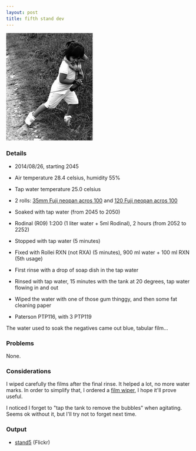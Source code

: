 ```yaml
---
layout: post
title: fifth stand dev
---
```


<a href="https://www.flickr.com/photos/jmettraux/15049097662/"><img
  class="top-left"
  src="/images/stand5_effort.jpg"
/></a>

### Details

* 2014/08/26, starting 2045
* Air temperature 28.4 celsius, humidity 55%
* Tap water temperature 25.0 celsius
* 2 rolls: [35mm Fuji neopan acros 100](https://www.flickr.com/search/?tags=roll315&sort=date-posted-desc&user_id=48024574%40N00) and [120 Fuji neopan acros 100](https://www.flickr.com/search/?tags=roll338&sort=date-posted-desc&user_id=48024574%40N00)
* Soaked with tap water (from 2045 to 2050)
* Rodinal (R09) 1:200 (1 liter water + 5ml Rodinal), 2 hours (from 2052 to 2252)
* Stopped with tap water (5 minutes)
* Fixed with Rollei RXN (not RXA) (5 minutes), 900 ml water + 100 ml RXN (5th usage)
* First rinse with a drop of soap dish in the tap water
* Rinsed with tap water, 15 minutes with the tank at 20 degrees, tap water flowing in and out
* Wiped the water with one of those gum thinggy, and then some fat cleaning paper

* Paterson PTP116, with 3 PTP119

The water used to soak the negatives came out blue, tabular film...

### Problems

None.

### Considerations

I wiped carefully the films after the final rinse. It helped a lot, no more water marks. In order to simplify that, I ordered a [film wiper](http://www.amazon.co.jp/gp/product/B001WAJUH6/), I hope it'll prove useful.

I noticed I forget to "tap the tank to remove the bubbles" when agitating. Seems ok without it, but I'll try not to forget next time.

### Output

* [stand5](https://www.flickr.com/search/?tags=stand5&sort=date-posted-desc&user_id=48024574%40N00) (Flickr)

